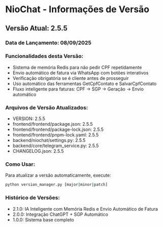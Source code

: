 # NioChat - Informações de Versão

## Versão Atual: 2.5.5

### Data de Lançamento: 08/09/2025

### Funcionalidades desta Versão:
- Sistema de memória Redis para não pedir CPF repetidamente
- Envio automático de fatura via WhatsApp com botões interativos
- Verificação obrigatória se é cliente antes de prosseguir
- Uso automático das ferramentas GetCpfContato e SalvarCpfContato
- Fluxo inteligente para faturas: CPF → SGP → Geração → Envio automático

### Arquivos de Versão Atualizados:
- VERSION: 2.5.5
- frontend/frontend/package.json: 2.5.5
- frontend/frontend/package-lock.json: 2.5.5
- frontend/frontend/pnpm-lock.yaml: 2.5.5
- backend/niochat/settings.py: 2.5.5
- backend/core/telegram_service.py: 2.5.5
- CHANGELOG.json: 2.5.5

### Como Usar:
Para atualizar a versão automaticamente, execute:
```bash
python version_manager.py [major|minor|patch]
```

### Histórico de Versões:
- 2.1.0: IA Inteligente com Memória Redis e Envio Automático de Fatura
- 2.0.0: Integração ChatGPT + SGP Automático
- 1.0.0: Sistema base completo
